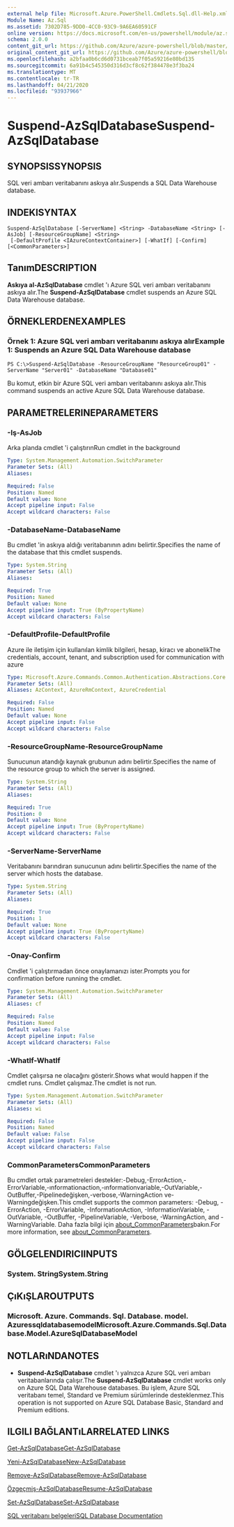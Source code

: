 ```yaml
---
external help file: Microsoft.Azure.PowerShell.Cmdlets.Sql.dll-Help.xml
Module Name: Az.Sql
ms.assetid: 7302D785-9DD0-4CC0-93C9-9A6EA60591CF
online version: https://docs.microsoft.com/en-us/powershell/module/az.sql/suspend-azsqldatabase
schema: 2.0.0
content_git_url: https://github.com/Azure/azure-powershell/blob/master/src/Sql/Sql/help/Suspend-AzSqlDatabase.md
original_content_git_url: https://github.com/Azure/azure-powershell/blob/master/src/Sql/Sql/help/Suspend-AzSqlDatabase.md
ms.openlocfilehash: a2bfaa0b6cd6d0731bceab7f05a59216e80bd135
ms.sourcegitcommit: 6a91b4c545350d316d3cf8c62f384478e3f3ba24
ms.translationtype: MT
ms.contentlocale: tr-TR
ms.lasthandoff: 04/21/2020
ms.locfileid: "93937966"
---
```

# <span data-ttu-id="b38c6-101">Suspend-AzSqlDatabase</span><span class="sxs-lookup"><span data-stu-id="b38c6-101">Suspend-AzSqlDatabase</span></span>

## <span data-ttu-id="b38c6-102">SYNOPSIS</span><span class="sxs-lookup"><span data-stu-id="b38c6-102">SYNOPSIS</span></span>
<span data-ttu-id="b38c6-103">SQL veri ambarı veritabanını askıya alır.</span><span class="sxs-lookup"><span data-stu-id="b38c6-103">Suspends a SQL Data Warehouse database.</span></span>

## <span data-ttu-id="b38c6-104">INDEKI</span><span class="sxs-lookup"><span data-stu-id="b38c6-104">SYNTAX</span></span>

```
Suspend-AzSqlDatabase [-ServerName] <String> -DatabaseName <String> [-AsJob] [-ResourceGroupName] <String>
 [-DefaultProfile <IAzureContextContainer>] [-WhatIf] [-Confirm] [<CommonParameters>]
```

## <span data-ttu-id="b38c6-105">Tanım</span><span class="sxs-lookup"><span data-stu-id="b38c6-105">DESCRIPTION</span></span>
<span data-ttu-id="b38c6-106">**Askıya al-AzSqlDatabase** cmdlet 'ı Azure SQL veri ambarı veritabanını askıya alır.</span><span class="sxs-lookup"><span data-stu-id="b38c6-106">The **Suspend-AzSqlDatabase** cmdlet suspends an Azure SQL Data Warehouse database.</span></span>

## <span data-ttu-id="b38c6-107">ÖRNEKLERDEN</span><span class="sxs-lookup"><span data-stu-id="b38c6-107">EXAMPLES</span></span>

### <span data-ttu-id="b38c6-108">Örnek 1: Azure SQL veri ambarı veritabanını askıya alır</span><span class="sxs-lookup"><span data-stu-id="b38c6-108">Example 1: Suspends an Azure SQL Data Warehouse database</span></span>
```
PS C:\>Suspend-AzSqlDatabase -ResourceGroupName "ResourceGroup01" -ServerName "Server01" -DatabaseName "Database01"
```

<span data-ttu-id="b38c6-109">Bu komut, etkin bir Azure SQL veri ambarı veritabanını askıya alır.</span><span class="sxs-lookup"><span data-stu-id="b38c6-109">This command suspends an active Azure SQL Data Warehouse database.</span></span>

## <span data-ttu-id="b38c6-110">PARAMETRELERINE</span><span class="sxs-lookup"><span data-stu-id="b38c6-110">PARAMETERS</span></span>

### <span data-ttu-id="b38c6-111">-Iş</span><span class="sxs-lookup"><span data-stu-id="b38c6-111">-AsJob</span></span>
<span data-ttu-id="b38c6-112">Arka planda cmdlet 'i çalıştırın</span><span class="sxs-lookup"><span data-stu-id="b38c6-112">Run cmdlet in the background</span></span>

```yaml
Type: System.Management.Automation.SwitchParameter
Parameter Sets: (All)
Aliases:

Required: False
Position: Named
Default value: None
Accept pipeline input: False
Accept wildcard characters: False
```

### <span data-ttu-id="b38c6-113">-DatabaseName</span><span class="sxs-lookup"><span data-stu-id="b38c6-113">-DatabaseName</span></span>
<span data-ttu-id="b38c6-114">Bu cmdlet 'in askıya aldığı veritabanının adını belirtir.</span><span class="sxs-lookup"><span data-stu-id="b38c6-114">Specifies the name of the database that this cmdlet suspends.</span></span>

```yaml
Type: System.String
Parameter Sets: (All)
Aliases:

Required: True
Position: Named
Default value: None
Accept pipeline input: True (ByPropertyName)
Accept wildcard characters: False
```

### <span data-ttu-id="b38c6-115">-DefaultProfile</span><span class="sxs-lookup"><span data-stu-id="b38c6-115">-DefaultProfile</span></span>
<span data-ttu-id="b38c6-116">Azure ile iletişim için kullanılan kimlik bilgileri, hesap, kiracı ve abonelik</span><span class="sxs-lookup"><span data-stu-id="b38c6-116">The credentials, account, tenant, and subscription used for communication with azure</span></span>

```yaml
Type: Microsoft.Azure.Commands.Common.Authentication.Abstractions.Core.IAzureContextContainer
Parameter Sets: (All)
Aliases: AzContext, AzureRmContext, AzureCredential

Required: False
Position: Named
Default value: None
Accept pipeline input: False
Accept wildcard characters: False
```

### <span data-ttu-id="b38c6-117">-ResourceGroupName</span><span class="sxs-lookup"><span data-stu-id="b38c6-117">-ResourceGroupName</span></span>
<span data-ttu-id="b38c6-118">Sunucunun atandığı kaynak grubunun adını belirtir.</span><span class="sxs-lookup"><span data-stu-id="b38c6-118">Specifies the name of the resource group to which the server is assigned.</span></span>

```yaml
Type: System.String
Parameter Sets: (All)
Aliases:

Required: True
Position: 0
Default value: None
Accept pipeline input: True (ByPropertyName)
Accept wildcard characters: False
```

### <span data-ttu-id="b38c6-119">-ServerName</span><span class="sxs-lookup"><span data-stu-id="b38c6-119">-ServerName</span></span>
<span data-ttu-id="b38c6-120">Veritabanını barındıran sunucunun adını belirtir.</span><span class="sxs-lookup"><span data-stu-id="b38c6-120">Specifies the name of the server which hosts the database.</span></span>

```yaml
Type: System.String
Parameter Sets: (All)
Aliases:

Required: True
Position: 1
Default value: None
Accept pipeline input: True (ByPropertyName)
Accept wildcard characters: False
```

### <span data-ttu-id="b38c6-121">-Onay</span><span class="sxs-lookup"><span data-stu-id="b38c6-121">-Confirm</span></span>
<span data-ttu-id="b38c6-122">Cmdlet 'i çalıştırmadan önce onaylamanızı ister.</span><span class="sxs-lookup"><span data-stu-id="b38c6-122">Prompts you for confirmation before running the cmdlet.</span></span>

```yaml
Type: System.Management.Automation.SwitchParameter
Parameter Sets: (All)
Aliases: cf

Required: False
Position: Named
Default value: False
Accept pipeline input: False
Accept wildcard characters: False
```

### <span data-ttu-id="b38c6-123">-WhatIf</span><span class="sxs-lookup"><span data-stu-id="b38c6-123">-WhatIf</span></span>
<span data-ttu-id="b38c6-124">Cmdlet çalışırsa ne olacağını gösterir.</span><span class="sxs-lookup"><span data-stu-id="b38c6-124">Shows what would happen if the cmdlet runs.</span></span>
<span data-ttu-id="b38c6-125">Cmdlet çalışmaz.</span><span class="sxs-lookup"><span data-stu-id="b38c6-125">The cmdlet is not run.</span></span>

```yaml
Type: System.Management.Automation.SwitchParameter
Parameter Sets: (All)
Aliases: wi

Required: False
Position: Named
Default value: False
Accept pipeline input: False
Accept wildcard characters: False
```

### <span data-ttu-id="b38c6-126">CommonParameters</span><span class="sxs-lookup"><span data-stu-id="b38c6-126">CommonParameters</span></span>
<span data-ttu-id="b38c6-127">Bu cmdlet ortak parametreleri destekler:-Debug,-ErrorAction,-ErrorVariable,-ınformationaction,-ınformationvariable,-OutVariable,-OutBuffer,-Pipelinedeğişken,-verbose,-WarningAction ve-Warningdeğişken.</span><span class="sxs-lookup"><span data-stu-id="b38c6-127">This cmdlet supports the common parameters: -Debug, -ErrorAction, -ErrorVariable, -InformationAction, -InformationVariable, -OutVariable, -OutBuffer, -PipelineVariable, -Verbose, -WarningAction, and -WarningVariable.</span></span> <span data-ttu-id="b38c6-128">Daha fazla bilgi için [about_CommonParameters](http://go.microsoft.com/fwlink/?LinkID=113216)bakın.</span><span class="sxs-lookup"><span data-stu-id="b38c6-128">For more information, see [about_CommonParameters](http://go.microsoft.com/fwlink/?LinkID=113216).</span></span>

## <span data-ttu-id="b38c6-129">GÖLGELENDIRICI</span><span class="sxs-lookup"><span data-stu-id="b38c6-129">INPUTS</span></span>

### <span data-ttu-id="b38c6-130">System. String</span><span class="sxs-lookup"><span data-stu-id="b38c6-130">System.String</span></span>

## <span data-ttu-id="b38c6-131">ÇıKıŞLAR</span><span class="sxs-lookup"><span data-stu-id="b38c6-131">OUTPUTS</span></span>

### <span data-ttu-id="b38c6-132">Microsoft. Azure. Commands. Sql. Database. model. Azuressqldatabasemodel</span><span class="sxs-lookup"><span data-stu-id="b38c6-132">Microsoft.Azure.Commands.Sql.Database.Model.AzureSqlDatabaseModel</span></span>

## <span data-ttu-id="b38c6-133">NOTLARıNDA</span><span class="sxs-lookup"><span data-stu-id="b38c6-133">NOTES</span></span>
* <span data-ttu-id="b38c6-134">**Suspend-AzSqlDatabase** cmdlet 'ı yalnızca Azure SQL veri ambarı veritabanlarında çalışır.</span><span class="sxs-lookup"><span data-stu-id="b38c6-134">The **Suspend-AzSqlDatabase** cmdlet works only on Azure SQL Data Warehouse databases.</span></span> <span data-ttu-id="b38c6-135">Bu işlem, Azure SQL veritabanı temel, Standard ve Premium sürümlerinde desteklenmez.</span><span class="sxs-lookup"><span data-stu-id="b38c6-135">This operation is not supported on Azure SQL Database Basic, Standard and Premium editions.</span></span>

## <span data-ttu-id="b38c6-136">ILGILI BAĞLANTıLAR</span><span class="sxs-lookup"><span data-stu-id="b38c6-136">RELATED LINKS</span></span>

[<span data-ttu-id="b38c6-137">Get-AzSqlDatabase</span><span class="sxs-lookup"><span data-stu-id="b38c6-137">Get-AzSqlDatabase</span></span>](./Get-AzSqlDatabase.md)

[<span data-ttu-id="b38c6-138">Yeni-AzSqlDatabase</span><span class="sxs-lookup"><span data-stu-id="b38c6-138">New-AzSqlDatabase</span></span>](./New-AzSqlDatabase.md)

[<span data-ttu-id="b38c6-139">Remove-AzSqlDatabase</span><span class="sxs-lookup"><span data-stu-id="b38c6-139">Remove-AzSqlDatabase</span></span>](./Remove-AzSqlDatabase.md)

[<span data-ttu-id="b38c6-140">Özgeçmiş-AzSqlDatabase</span><span class="sxs-lookup"><span data-stu-id="b38c6-140">Resume-AzSqlDatabase</span></span>](./Resume-AzSqlDatabase.md)

[<span data-ttu-id="b38c6-141">Set-AzSqlDatabase</span><span class="sxs-lookup"><span data-stu-id="b38c6-141">Set-AzSqlDatabase</span></span>](./Set-AzSqlDatabase.md)

[<span data-ttu-id="b38c6-142">SQL veritabanı belgeleri</span><span class="sxs-lookup"><span data-stu-id="b38c6-142">SQL Database Documentation</span></span>](https://docs.microsoft.com/azure/sql-database/)


